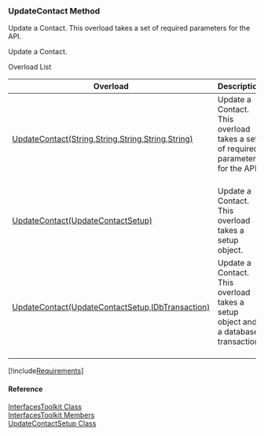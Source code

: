 ﻿### UpdateContact Method

Update a Contact. This overload takes a set of required parameters for the API.

Update a Contact.

Overload List

| Overload | Description |
| --- | --- |
| [UpdateContact(String,String,String,String,String)](FChoice.Toolkits.Clarify~FChoice.Toolkits.Clarify.Interfaces.InterfacesToolkit~UpdateContact(String,String,String,String,String).md) | Update a Contact. This overload takes a set of required parameters for the API.   |
| [UpdateContact(UpdateContactSetup)](FChoice.Toolkits.Clarify~FChoice.Toolkits.Clarify.Interfaces.InterfacesToolkit~UpdateContact(UpdateContactSetup).md) | Update a Contact. This overload takes a setup object.   |
| [UpdateContact(UpdateContactSetup,IDbTransaction)](FChoice.Toolkits.Clarify~FChoice.Toolkits.Clarify.Interfaces.InterfacesToolkit~UpdateContact(UpdateContactSetup,IDbTransaction).md) | Update a Contact. This overload takes a setup object and a database transaction.   |

[!include[Requirements](../partials/requirements.md)]



#### Reference

[InterfacesToolkit Class](FChoice.Toolkits.Clarify~FChoice.Toolkits.Clarify.Interfaces.InterfacesToolkit.md)  
[InterfacesToolkit Members](FChoice.Toolkits.Clarify~FChoice.Toolkits.Clarify.Interfaces.InterfacesToolkit_members.md)  
[UpdateContactSetup Class](FChoice.Toolkits.Clarify~FChoice.Toolkits.Clarify.Interfaces.UpdateContactSetup.md)